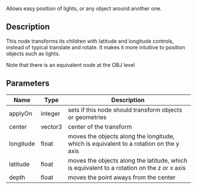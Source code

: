 Allows easy position of lights, or any object around another one.


## Description

This node transforms its children with latitude and longitude controls, instead of typical translate and rotate. It makes it more intuitive to position objects such as lights.

Note that there is an equivalent node at the OBJ level


## Parameters

<table>
<thead>
	<tr>
		<th>Name</th>
		<th>Type</th>
		<th>Description</th>
	</tr>
</thead>
<tr>
	<td>applyOn</td>
	<td><div class='bg-orange-800 px-2 py-px text-white rounded-sm'>integer</div></td>
	<td>sets if this node should transform objects or geometries</td>
</tr>
<tr>
	<td>center</td>
	<td><div class='bg-blue-800 px-2 py-px text-white rounded-sm'>vector3</div></td>
	<td>center of the transform</td>
</tr>
<tr>
	<td>longitude</td>
	<td><div class='bg-yellow-800 px-2 py-px text-white rounded-sm'>float</div></td>
	<td>moves the objects along the longitude, which is equivalent to a rotation on the y axis</td>
</tr>
<tr>
	<td>latitude</td>
	<td><div class='bg-yellow-800 px-2 py-px text-white rounded-sm'>float</div></td>
	<td>moves the objects along the latitude, which is equivalent to a rotation on the z or x axis</td>
</tr>
<tr>
	<td>depth</td>
	<td><div class='bg-yellow-800 px-2 py-px text-white rounded-sm'>float</div></td>
	<td>moves the point aways from the center</td>
</tr>
</table>